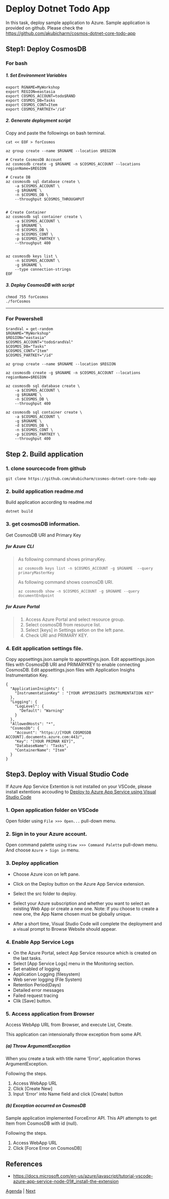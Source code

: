 # Deploy Dotnet Todo App

In this task, deploy sample application to Azure.
Sample application is provided on github. Please check the https://github.com/akubicharm/cosmos-dotnet-core-todo-app


## Step1: Deploy CosmosDB


### __For bash__

##### 1. Set Environment Variables

```
export RGNAME=MyWorkshop
export REGION=eastasia
export COSMOS_ACCOUNT=todo$RAND
export COSMOS_DB=Tasks
export COSMOS_CONT=Item
export COSMOS_PARTKEY='/id'
```

##### 2. Generate deployment script
Copy and paste the followings on bash terminal.

```
cat << EOF > forCosmos

az group create --name $RGNAME --location $REGION

# Create CosmosDB Account
az cosmosdb create -g $RGNAME -n $COSMOS_ACCOUNT --locations regionName=$REGION

# Create DB
az cosmosdb sql database create \
    -a $COSMOS_ACCOUNT \
    -g $RGNAME \
    -n $COSMOS_DB \
    --throughput $COSMOS_THROUGHPUT


# Create Container
az cosmosdb sql container create \
    -a $COSMOS_ACCOUNT \
    -g $RGNAME \
    -d $COSMOS_DB \
    -n $COSMOS_CONT \
    -p $COSMOS_PARTKEY \
    --throughput 400


az cosmosdb keys list \
    -n $COSMOS_ACCOUNT \
    -g $RGNAME \
    --type connection-strings
EOF
```

##### 3. Deploy CosmosDB with script

```
chmod 755 forCosmos
./forCosmos
```

---

### __For Powershell__

```
$randVal = get-random
$RGNAME="MyWorkshop"
$REGION="eastasia"
$COSMOS_ACCOUNT="todo$randVal"
$COSMOS_DB="Tasks"
$COSMOS_CONT="Item"
$COSMOS_PARTKEY="/id"

az group create --name $RGNAME --location $REGION

az cosmosdb create -g $RGNAME -n $COSMOS_ACCOUNT --locations regionName=$REGION

az cosmosdb sql database create \
    -a $COSMOS_ACCOUNT \
    -g $RGNAME \
    -n $COSMOS_DB \
    --throughput 400

az cosmosdb sql container create \
    -a $COSMOS_ACCOUNT \
    -g $RGNAME \
    -d $COSMOS_DB \
    -n $COSMOS_CONT \
    -p $COSMOS_PARTKEY \
    --throughput 400
```

## Step 2. Build application

### 1. clone sourcecode from github

```
git clone https://github.com/akubicharm/cosmos-dotnet-core-todo-app
```

### 2. build application  readme.md

Build application according to readme.md

```
dotnet build
```

### 3. get cosmosDB information.


Get CosmosDB URI and Primary Key


##### __for Azure CLI__

>
> As following command shows primaryKey.
> ```
> az cosmosdb keys list -n $COSMOS_ACCOUNT -g $RGNAME  --query primaryMasterKey
> ```
>
> As following command shows cosmosDB URI.
>```
>az cosmosdb show -n $COSMOS_ACCOUNT -g $RGNAME --query documentEndpoint
>```


##### __for Azure Portal__

>
> 1. Access Azure Portal and select resource group.
> 2. Select cosmosDB from resource list.
> 3. Select [keys] in Settings setion on the left pane.
> 4. Check URI and PRIMARY KEY.
>



### 4. Edit application settings file.

Copy appsettings.json.sample to appsettings.json.
Edit appsettings.json files with CosmosDB URI and PRIMARYKEY to enable connecting CosmosDB.
Edit appsettings.json files with Application Insighs Instrumentation Key.

```
{
  "ApplicationInsights": {
    "InstrumentationKey" : "[YOUR APPINSIGHTS INSTRUMENTATION KEY"
  },
  "Logging": {
    "LogLevel": {
      "Default": "Warning"
    }
  },
  "AllowedHosts": "*",
  "CosmosDb": {
    "Account": "https://[YOUR COSMOSDB ACCOUNT].documents.azure.com:443/",
    "Key": "[YOUR PRIMAR KEY]",
    "DatabaseName": "Tasks",
    "ContainerName": "Item"
  }
}
```

## Step3. Deploy with Visual Studio Code

If Azure App Service Extention is not installed on your VSCode, please install extentions accouding to [Deploy to Azure App Service using Visual Studio Code](https://docs.microsoft.com/en-us/azure/javascript/tutorial-vscode-azure-app-service-node-01#_install-the-extension)


### 1. Open application folder on VSCode
Open folder using `File >>> Open...` pull-down menu.

### 2. Sign in to your Azure account.

Open command palette using `View >>> Command Palette` pull-down menu.
And choose `Azure > Sign in` menu.


### 3. Deploy application
* Choose Azure icon on left pane.
* Click on the Deploy button on the Azure App Service extension.
* Select the src folder to deploy.

* Select your Azure subscription and whether you want to select an existing Web App or create a new one. Note: If you choose to create a new one, the App Name chosen must be globally unique.

* After a short time, Visual Studio Code will complete the deployment and a visual prompt to Browse Website should appear.

### 4. Enable App Service Logs

* On the Azure Portal, select App Service resource which is created on the last tasks.
* Select [App Service Logs] menu in the Monitoring section.
* Set enabled of logging
 * Application Logging (filesystem)
 * Web server logging (File System)
 * Retention Period(Days)
 * Detailed error messages
 * Failed request tracing
* Clik [Save] button.


### 5. Access application from Browser

Access WebApp URL from Browser, and execute  List, Create.

This application can intensionally throw exception from some API.

##### (a) Throw ArgumentException

When you create a task with title name 'Error', application thorws ArgumentException.

Following the steps.

1. Access WebApp URL
2. Click [Create New]
3. Input 'Error' into Name field and click [Create] button


##### (b) Exception occurred on CosmosDB

Sample application implemented ForceError API. This API attempts to get Item from CosmosDB with id (null).

Following the steps.

1. Access WebApp URL
2. Click [Force Error on CosmosDB]



## References
* https://docs.microsoft.com/en-us/azure/javascript/tutorial-vscode-azure-app-service-node-01#_install-the-extension


[Agenda](./agenda.md) | [Next](./executeApp.md)
